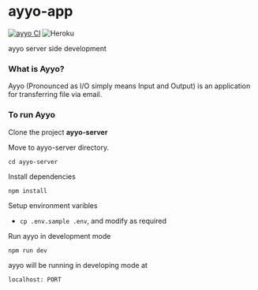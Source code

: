 # ayyo-app
[![ayyo CI](https://github.com/iathul/ayyo-app/actions/workflows/node.js.yml/badge.svg)](https://github.com/iathul/ayyo-app/actions/workflows/node.js.yml)
![Heroku](https://pyheroku-badge.herokuapp.com/?app=ayyo-app&style=flat)

ayyo server side development

### What is Ayyo?
<p>
Ayyo (Pronounced as I/O simply means Input and Output) is an application for transferring file via email.
</p>

### To run Ayyo
<p> Clone the project  <strong> ayyo-server </strong> </P> 
Move to ayyo-server directory.

```
cd ayyo-server

``` 
Install dependencies

```
npm install

```

Setup environment varibles 
- `cp .env.sample .env`, and modify as required


Run ayyo in development mode

```
npm run dev

```
ayyo will be running in developing mode at 

```
localhost: PORT 

```

